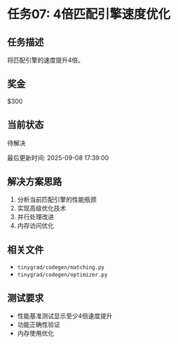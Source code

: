 # 任务07: 4倍匹配引擎速度优化

## 任务描述
将匹配引擎的速度提升4倍。

## 奖金
$300

## 当前状态
待解决

最后更新时间: 2025-09-08 17:39:00

## 解决方案思路
1. 分析当前匹配引擎的性能瓶颈
2. 实现高级优化技术
3. 并行处理改进
4. 内存访问优化

## 相关文件
- `tinygrad/codegen/matching.py`
- `tinygrad/codegen/optimizer.py`

## 测试要求
- 性能基准测试显示至少4倍速度提升
- 功能正确性验证
- 内存使用优化
